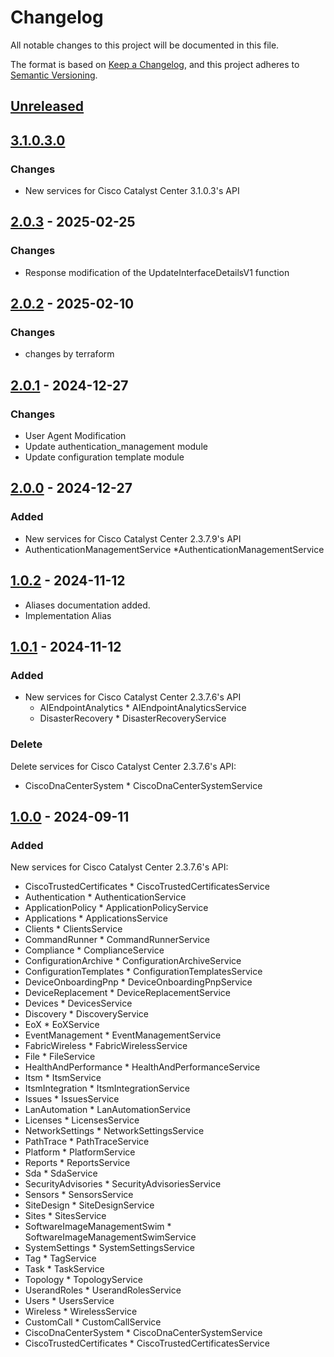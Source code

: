 # Changelog

All notable changes to this project will be documented in this file.

The format is based on [Keep a Changelog](https://keepachangelog.com/en/1.0.0/),
and this project adheres to [Semantic Versioning](https://semver.org/spec/v2.0.0.html).

## [Unreleased]

## [3.1.0.3.0]
### Changes
- New services for Cisco Catalyst Center 3.1.0.3's API

## [2.0.3] - 2025-02-25
### Changes
- Response modification of the UpdateInterfaceDetailsV1 function

## [2.0.2] - 2025-02-10
### Changes
- changes by terraform

## [2.0.1] - 2024-12-27
### Changes
- User Agent Modification
- Update authentication_management module
- Update configuration template module

## [2.0.0] - 2024-12-27

### Added

- New services for Cisco Catalyst Center 2.3.7.9's API
- AuthenticationManagementService *AuthenticationManagementService

## [1.0.2] - 2024-11-12

- Aliases documentation added.
- Implementation Alias

## [1.0.1] - 2024-11-12

### Added

- New services for Cisco Catalyst Center 2.3.7.6's API
  - AIEndpointAnalytics *  AIEndpointAnalyticsService
  - DisasterRecovery *  DisasterRecoveryService

### Delete

Delete services for Cisco Catalyst Center 2.3.7.6's API:

- CiscoDnaCenterSystem * CiscoDnaCenterSystemService

## [1.0.0] - 2024-09-11

### Added

New services for Cisco Catalyst Center 2.3.7.6's API:

- CiscoTrustedCertificates * CiscoTrustedCertificatesService
- Authentication * AuthenticationService
- ApplicationPolicy * ApplicationPolicyService
- Applications * ApplicationsService
- Clients * ClientsService
- CommandRunner * CommandRunnerService
- Compliance * ComplianceService
- ConfigurationArchive * ConfigurationArchiveService
- ConfigurationTemplates * ConfigurationTemplatesService
- DeviceOnboardingPnp * DeviceOnboardingPnpService
- DeviceReplacement * DeviceReplacementService
- Devices * DevicesService
- Discovery * DiscoveryService
- EoX * EoXService
- EventManagement * EventManagementService
- FabricWireless * FabricWirelessService
- File * FileService
- HealthAndPerformance * HealthAndPerformanceService
- Itsm * ItsmService
- ItsmIntegration * ItsmIntegrationService
- Issues * IssuesService
- LanAutomation * LanAutomationService
- Licenses * LicensesService
- NetworkSettings * NetworkSettingsService
- PathTrace * PathTraceService
- Platform * PlatformService
- Reports * ReportsService
- Sda * SdaService
- SecurityAdvisories * SecurityAdvisoriesService
- Sensors * SensorsService
- SiteDesign * SiteDesignService
- Sites * SitesService
- SoftwareImageManagementSwim * SoftwareImageManagementSwimService
- SystemSettings * SystemSettingsService
- Tag * TagService
- Task * TaskService
- Topology * TopologyService
- UserandRoles * UserandRolesService
- Users * UsersService
- Wireless * WirelessService
- CustomCall * CustomCallService
- CiscoDnaCenterSystem * CiscoDnaCenterSystemService
- CiscoTrustedCertificates * CiscoTrustedCertificatesService

[1.0.0]: https://github.com/cisco-en-programmability/catalystcenter-go-sdk/commits/v1.0.0
[1.0.1]: https://github.com/cisco-en-programmability/catalystcenter-go-sdk/compare/v1.0.0...v1.0.1
[1.0.2]: https://github.com/cisco-en-programmability/catalystcenter-go-sdk/compare/v1.0.1...v1.0.2
[2.0.0]: https://github.com/cisco-en-programmability/catalystcenter-go-sdk/compare/v1.0.2...v2.0.0
[2.0.1]: https://github.com/cisco-en-programmability/catalystcenter-go-sdk/compare/v2.0.0...v2.0.1
[2.0.2]: https://github.com/cisco-en-programmability/catalystcenter-go-sdk/compare/v2.0.1...v2.0.2
[2.0.3]: https://github.com/cisco-en-programmability/catalystcenter-go-sdk/compare/v2.0.2...v2.0.3
[3.1.0.3.0]: https://github.com/cisco-en-programmability/catalystcenter-go-sdk/compare/v2.0.3...v3.1.0.3.0
[Unreleased]: https://github.com/cisco-en-programmability/catalystcenter-go-sdk/compare/v3.1.0.3.0...main
